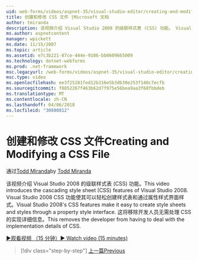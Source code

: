 ```yaml
---
uid: web-forms/videos/aspnet-35/visual-studio-editor/creating-and-modifying-a-css-file
title: 创建和修改 CSS 文件 |Microsoft 文档
author: tmiranda
description: 该视频介绍 Visual Studio 2008 的级联样式表 (CSS) 功能。 Visual Studio 2008 CSS 功能使其可以轻松地创建样式表...
ms.author: aspnetcontent
manager: wpickett
ms.date: 11/15/2007
ms.topic: article
ms.assetid: e7c3b221-87ce-444e-9106-bb0609665009
ms.technology: dotnet-webforms
ms.prod: .net-framework
msc.legacyurl: /web-forms/videos/aspnet-35/visual-studio-editor/creating-and-modifying-a-css-file
msc.type: video
ms.openlocfilehash: ee3f25281fed12b316e5b3db30e253f140c7ecfb
ms.sourcegitcommit: f8852267f463b62d7f975e56bea9aa3f68fbbdeb
ms.translationtype: MT
ms.contentlocale: zh-CN
ms.lasthandoff: 04/06/2018
ms.locfileid: "30880812"
---
```

<a name="creating-and-modifying-a-css-file"></a><span data-ttu-id="c37b5-104">创建和修改 CSS 文件</span><span class="sxs-lookup"><span data-stu-id="c37b5-104">Creating and Modifying a CSS File</span></span>
====================
<span data-ttu-id="c37b5-105">通过[Todd Miranda](https://github.com/tmiranda)</span><span class="sxs-lookup"><span data-stu-id="c37b5-105">by [Todd Miranda](https://github.com/tmiranda)</span></span>

<span data-ttu-id="c37b5-106">该视频介绍 Visual Studio 2008 的级联样式表 (CSS) 功能。</span><span class="sxs-lookup"><span data-stu-id="c37b5-106">This video introduces the cascading style sheet (CSS) features of Visual Studio 2008.</span></span> <span data-ttu-id="c37b5-107">Visual Studio 2008 CSS 功能使其可以轻松创建样式表和通过属性样式界面样式。</span><span class="sxs-lookup"><span data-stu-id="c37b5-107">Visual Studio 2008's CSS features make it easy to create style sheets and styles through a property style interface.</span></span> <span data-ttu-id="c37b5-108">这将移除开发人员无需处理 CSS 的实现详细信息。</span><span class="sxs-lookup"><span data-stu-id="c37b5-108">This removes the developer from having to deal with the implementation details of CSS.</span></span>

[<span data-ttu-id="c37b5-109">&#9654;观看视频 （15 分钟）</span><span class="sxs-lookup"><span data-stu-id="c37b5-109">&#9654; Watch video (15 minutes)</span></span>](https://channel9.msdn.com/Blogs/ASP-NET-Site-Videos/creating-and-modifying-a-css-file)

> [!div class="step-by-step"]
> [<span data-ttu-id="c37b5-110">上一篇</span><span class="sxs-lookup"><span data-stu-id="c37b5-110">Previous</span></span>](quick-tour-of-the-visual-studio-2008-integrated-development-environment.md)
